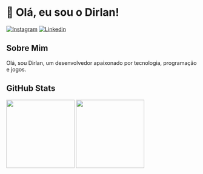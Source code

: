 # 👋 Olá, eu sou o Dirlan!

[![Instagram](https://img.shields.io/badge/Instagram-E4405F?style=for-the-badge&logo=instagram&logoColor=white)](https://www.instagram.com/dirlan18_dev/)
[![Linkedin](https://img.shields.io/badge/LinkedIn-0077B5?style=for-the-badge&logo=linkedin&logoColor=white)](https://www.linkedin.com/in/dirlan-python-dev/)

## Sobre Mim

Olá, sou Dirlan, um desenvolvedor apaixonado por tecnologia, programação e jogos.

## GitHub Stats

<img height="180em" src="https://github-readme-stats.vercel.app/api?username=DirlanFRR&show_icons=true&theme=dracula&include_all_commits=true&count_private=true"/>
<img height="180em" src="https://github-readme-stats.vercel.app/api/top-langs/?username=DirlanFRR&layout=compact&langs_count=7&theme=dracula"/>


